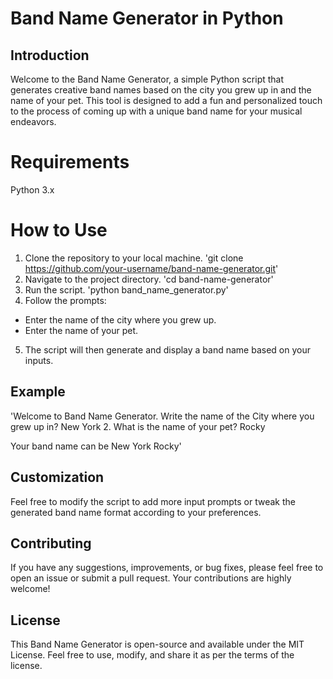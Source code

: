 # Band Name Generator in Python
## Introduction
Welcome to the Band Name Generator, a simple Python script that generates creative band names based on the city you grew up in and the name of your pet. This tool is designed to add a fun and personalized touch to the process of coming up with a unique band name for your musical endeavors.

# Requirements
Python 3.x

# How to Use
1. Clone the repository to your local machine.
'git clone https://github.com/your-username/band-name-generator.git'
2. Navigate to the project directory.
'cd band-name-generator'
3. Run the script.
'python band_name_generator.py'
4. Follow the prompts:
- Enter the name of the city where you grew up.
- Enter the name of your pet.
5. The script will then generate and display a band name based on your inputs.

## Example
'Welcome to Band Name Generator.
Write the name of the City where you grew up in?
New York
2. What is the name of your pet?
Rocky

Your band name can be New York Rocky'

## Customization
Feel free to modify the script to add more input prompts or tweak the generated band name format according to your preferences.

## Contributing
If you have any suggestions, improvements, or bug fixes, please feel free to open an issue or submit a pull request. Your contributions are highly welcome!

## License
This Band Name Generator is open-source and available under the MIT License. Feel free to use, modify, and share it as per the terms of the license.
